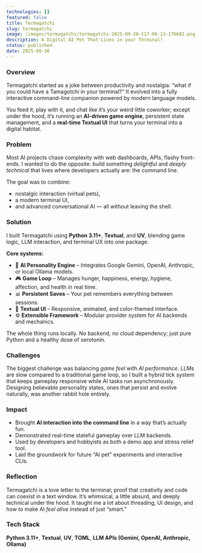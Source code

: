 ```yaml
---
technologies: []
featured: false
title: Termagatchi
slug: termagatchi
image: /images/termagatchi/termagatchi-2025-09-28-t17-06-13-176682.png
description: A Digital AI Pet That Lives in your Terminal!
status: published
date: 2025-08-30
---
```


### Overview

Termagatchi started as a joke between productivity and nostalgia: “what if you could have a Tamagotchi in your terminal?” It evolved into a fully interactive command-line companion powered by modern language models.

You feed it, play with it, and chat like it’s your weird little coworker; except under the hood, it’s running an **AI-driven game engine**, persistent state management, and a **real-time Textual UI** that turns your terminal into a digital habitat.

### Problem

Most AI projects chase complexity with web dashboards, APIs, flashy front-ends. I wanted to do the opposite: build something *delightful* and *deeply technical* that lives where developers actually are: the command line.

The goal was to combine:

- nostalgic interaction (virtual pets),
- a modern terminal UI,
- and advanced conversational AI — all without leaving the shell.

### Solution

I built Termagatchi using **Python 3.11+**, **Textual**, and **UV**, blending game logic, LLM interaction, and terminal UX into one package.

**Core systems:**

- 🤖 **AI Personality Engine** – Integrates Google Gemini, OpenAI, Anthropic, or local Ollama models.
- 🎮 **Game Loop** – Manages hunger, happiness, energy, hygiene, affection, and health in real time.
- 📊 **Persistent Saves** – Your pet remembers everything between sessions.
- 🎨 **Textual UI** – Responsive, animated, and color-themed interface.
- ⚙️ **Extensible Framework** – Modular provider system for AI backends and mechanics.

The whole thing runs locally. No backend, no cloud dependency; just pure Python and a healthy dose of serotonin.

### Challenges

The biggest challenge was balancing *game feel* with *AI performance*. LLMs are slow compared to a traditional game loop, so I built a hybrid tick system that keeps gameplay responsive while AI tasks run asynchronously. Designing believable personality states, ones that persist and evolve naturally, was another rabbit hole entirely.

### Impact

- Brought **AI interaction into the command line** in a way that’s actually fun.
- Demonstrated real-time stateful gameplay over LLM backends.
- Used by developers and hobbyists as both a demo app and stress relief tool.
- Laid the groundwork for future “AI pet” experiments and interactive CLIs.

### Reflection

Termagatchi is a love letter to the terminal; proof that creativity and code can coexist in a text window. It’s whimsical, a little absurd, and deeply technical under the hood. It taught me a lot about threading, UI design, and how to make AI *feel alive* instead of just “smart.”

### Tech Stack

**Python 3.11+**, **Textual**, **UV**, **TOML**, **LLM APIs (Gemini, OpenAI, Anthropic, Ollama)**
